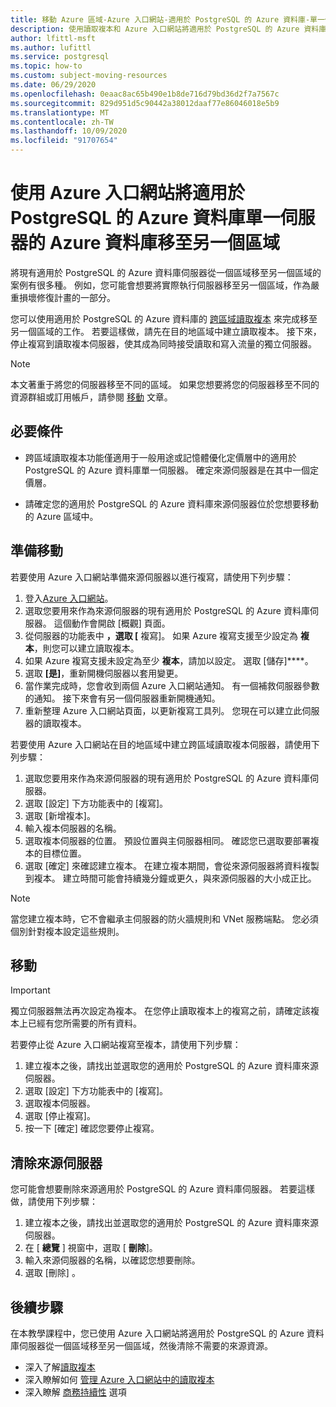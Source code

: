 ```yaml
---
title: 移動 Azure 區域-Azure 入口網站-適用於 PostgreSQL 的 Azure 資料庫-單一伺服器
description: 使用讀取複本和 Azure 入口網站將適用於 PostgreSQL 的 Azure 資料庫伺服器從一個 Azure 區域移至另一個區域。
author: lfittl-msft
ms.author: lufittl
ms.service: postgresql
ms.topic: how-to
ms.custom: subject-moving-resources
ms.date: 06/29/2020
ms.openlocfilehash: 0eaac8ac65b490e1b8de716d79bd36d2f7a7567c
ms.sourcegitcommit: 829d951d5c90442a38012daaf77e86046018e5b9
ms.translationtype: MT
ms.contentlocale: zh-TW
ms.lasthandoff: 10/09/2020
ms.locfileid: "91707654"
---
```

# <a name="move-an-azure-database-for-azure-database-for-postgresql---single-server-to-another-region-by-using-the-azure-portal"></a>使用 Azure 入口網站將適用於 PostgreSQL 的 Azure 資料庫單一伺服器的 Azure 資料庫移至另一個區域

將現有適用於 PostgreSQL 的 Azure 資料庫伺服器從一個區域移至另一個區域的案例有很多種。 例如，您可能會想要將實際執行伺服器移至另一個區域，作為嚴重損壞修復計畫的一部分。

您可以使用適用於 PostgreSQL 的 Azure 資料庫的 [跨區域讀取複本](concepts-read-replicas.md#cross-region-replication) 來完成移至另一個區域的工作。 若要這樣做，請先在目的地區域中建立讀取複本。 接下來，停止複寫到讀取複本伺服器，使其成為同時接受讀取和寫入流量的獨立伺服器。 

> [!NOTE]
> 本文著重于將您的伺服器移至不同的區域。 如果您想要將您的伺服器移至不同的資源群組或訂用帳戶，請參閱 [移動](https://docs.microsoft.com/azure/azure-resource-manager/management/move-resource-group-and-subscription) 文章。 

## <a name="prerequisites"></a>必要條件

- 跨區域讀取複本功能僅適用于一般用途或記憶體優化定價層中的適用於 PostgreSQL 的 Azure 資料庫單一伺服器。 確定來源伺服器是在其中一個定價層。

- 請確定您的適用於 PostgreSQL 的 Azure 資料庫來源伺服器位於您想要移動的 Azure 區域中。

## <a name="prepare-to-move"></a>準備移動

若要使用 Azure 入口網站準備來源伺服器以進行複寫，請使用下列步驟： 

1. 登入[Azure 入口網站](https://portal.azure.com/)。
1. 選取您要用來作為來源伺服器的現有適用於 PostgreSQL 的 Azure 資料庫伺服器。 這個動作會開啟 [概觀] 頁面。
1. 從伺服器的功能表中 **，選取 [** 複寫]。 如果 Azure 複寫支援至少設定為 **複本**，則您可以建立讀取複本。 
1. 如果 Azure 複寫支援未設定為至少 **複本**，請加以設定。 選取 [儲存]****。
1. 選取 **[是]**，重新開機伺服器以套用變更。
1. 當作業完成時，您會收到兩個 Azure 入口網站通知。 有一個補救伺服器參數的通知。 接下來會有另一個伺服器重新開機通知。
1. 重新整理 Azure 入口網站頁面，以更新複寫工具列。 您現在可以建立此伺服器的讀取複本。

若要使用 Azure 入口網站在目的地區域中建立跨區域讀取複本伺服器，請使用下列步驟：

1. 選取您要用來作為來源伺服器的現有適用於 PostgreSQL 的 Azure 資料庫伺服器。
1. 選取 [設定] 下方功能表中的 [複寫]。
1. 選取 [新增複本]。
1. 輸入複本伺服器的名稱。
1. 選取複本伺服器的位置。 預設位置與主伺服器相同。 確認您已選取要部署複本的目標位置。
1. 選取 [確定] 來確認建立複本。 在建立複本期間，會從來源伺服器將資料複製到複本。 建立時間可能會持續幾分鐘或更久，與來源伺服器的大小成正比。

>[!NOTE]
> 當您建立複本時，它不會繼承主伺服器的防火牆規則和 VNet 服務端點。 您必須個別針對複本設定這些規則。

## <a name="move"></a>移動

> [!IMPORTANT]
> 獨立伺服器無法再次設定為複本。
> 在您停止讀取複本上的複寫之前，請確定該複本上已經有您所需要的所有資料。

若要停止從 Azure 入口網站複寫至複本，請使用下列步驟：

1. 建立複本之後，請找出並選取您的適用於 PostgreSQL 的 Azure 資料庫來源伺服器。 
1. 選取 [設定] 下方功能表中的 [複寫]。
1. 選取複本伺服器。
1. 選取 [停止複寫]。
1. 按一下 [確定] 確認您要停止複寫。

## <a name="clean-up-source-server"></a>清除來源伺服器

您可能會想要刪除來源適用於 PostgreSQL 的 Azure 資料庫伺服器。 若要這樣做，請使用下列步驟：

1. 建立複本之後，請找出並選取您的適用於 PostgreSQL 的 Azure 資料庫來源伺服器。
1. 在 [ **總覽** ] 視窗中，選取 [ **刪除**]。
1. 輸入來源伺服器的名稱，以確認您想要刪除。
1. 選取 [刪除]  。

## <a name="next-steps"></a>後續步驟

在本教學課程中，您已使用 Azure 入口網站將適用於 PostgreSQL 的 Azure 資料庫伺服器從一個區域移至另一個區域，然後清除不需要的來源資源。 

- 深入了解[讀取複本](concepts-read-replicas.md)
- 深入瞭解如何 [管理 Azure 入口網站中的讀取複本](howto-read-replicas-portal.md)
- 深入瞭解 [商務持續性](concepts-business-continuity.md) 選項
